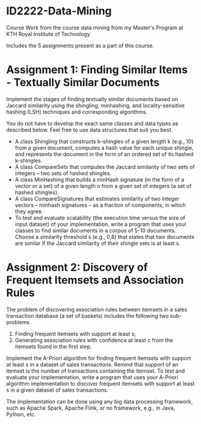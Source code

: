 # ID2222-Data-Mining
Course Work from the course data mining from my Master's Program at KTH Royal Institute of Technology

Includes the 5 assignments present as a part of this course.

# Assignment 1: Finding Similar Items - Textually Similar Documents

Implement the stages of finding textually similar documents based on Jaccard similarity using the shingling, minhashing, and locality-sensitive hashing (LSH) techniques and corresponding algorithms.

You do not have to develop the exact same classes and data types as described below. Feel free to use data structures that suit you best.

* A class Shingling that constructs k–shingles of a given length k (e.g., 10) from a given document, computes a hash value for each unique shingle, and represents the document in the form of an ordered set of its hashed k-shingles.
* A class CompareSets that computes the Jaccard similarity of two sets of integers – two sets of hashed shingles.
* A class MinHashing that builds a minHash signature (in the form of a vector or a set) of a given length n from a given set of integers (a set of hashed shingles).
* A class CompareSignatures that estimates similarity of two integer vectors – minhash signatures – as a fraction of components, in which they agree.
* To test and evaluate scalability (the execution time versus the size of input dataset) of your implementation, write a program that uses your classes to find similar documents in a corpus of 5-10 documents. Choose a similarity threshold s (e.g., 0,8) that states that two documents are similar if the Jaccard similarity of their shingle sets is at least s. 

# Assignment 2: Discovery of Frequent Itemsets and Association Rules

The problem of discovering association rules between itemsets in a sales transaction database (a set of baskets) includes the following two sub-problems

1. Finding frequent itemsets with support at least s;
2. Generating association rules with confidence at least c from the itemsets found in the first step.

Implement the A-Priori algorithm for finding frequent itemsets with support at least s in a dataset of sales transactions. Remind that support of an itemset is the number of transactions containing the itemset. To test and evaluate your implementation, write a program that uses your A-Priori algorithm implementation to discover frequent itemsets with support at least s in a given dataset of sales transactions.

The implementation can be done using any big data processing framework, such as Apache Spark, Apache Flink, or no framework, e.g., in Java, Python, etc.  

